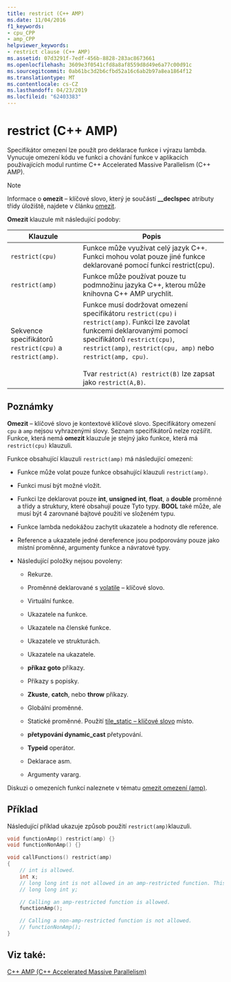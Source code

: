 ```yaml
---
title: restrict (C++ AMP)
ms.date: 11/04/2016
f1_keywords:
- cpu_CPP
- amp_CPP
helpviewer_keywords:
- restrict clause (C++ AMP)
ms.assetid: 07d3291f-7edf-456b-8828-283ac8673661
ms.openlocfilehash: 3609e3f0541cfd8a8af8559d8d49e6a77c00d91c
ms.sourcegitcommit: 0ab61bc3d2b6cfbd52a16c6ab2b97a8ea1864f12
ms.translationtype: MT
ms.contentlocale: cs-CZ
ms.lasthandoff: 04/23/2019
ms.locfileid: "62403383"
---
```

# <a name="restrict-c-amp"></a>restrict (C++ AMP)

Specifikátor omezení lze použít pro deklarace funkce i výrazu lambda. Vynucuje omezení kódu ve funkci a chování funkce v aplikacích používajících modul runtime C++ Accelerated Massive Parallelism (C++ AMP).

> [!NOTE]
>  Informace o **omezit** – klíčové slovo, který je součástí **__declspec** atributy třídy úložiště, najdete v článku [omezit](../cpp/restrict.md).

**Omezit** klauzule mít následující podoby:

|Klauzule|Popis|
|------------|-----------------|
|`restrict(cpu)`|Funkce může využívat celý jazyk C++. Funkci mohou volat pouze jiné funkce deklarované pomocí funkcí restrict(cpu).|
|`restrict(amp)`|Funkce může používat pouze tu podmnožinu jazyka C++, kterou může knihovna C++ AMP urychlit.|
|Sekvence specifikátorů `restrict(cpu)` a `restrict(amp)`.|Funkce musí dodržovat omezení specifikátoru `restrict(cpu)` i `restrict(amp)`. Funkci lze zavolat funkcemi deklarovanými pomocí specifikátorů `restrict(cpu)`, `restrict(amp)`, `restrict(cpu, amp)` nebo `restrict(amp, cpu)`.<br /><br /> Tvar `restrict(A) restrict(B)` lze zapsat jako `restrict(A,B)`.|

## <a name="remarks"></a>Poznámky

**Omezit** – klíčové slovo je kontextové klíčové slovo. Specifikátory omezení `cpu` a `amp` nejsou vyhrazenými slovy. Seznam specifikátorů nelze rozšířit. Funkce, která nemá **omezit** klauzule je stejný jako funkce, která má `restrict(cpu)` klauzuli.

Funkce obsahující klauzuli `restrict(amp)` má následující omezení:

- Funkce může volat pouze funkce obsahující klauzuli `restrict(amp)`.

- Funkci musí být možné vložit.

- Funkci lze deklarovat pouze **int**, **unsigned int**, **float**, a **double** proměnné a třídy a struktury, které obsahují pouze Tyto typy. **BOOL** také může, ale musí být 4 zarovnané bajtové použití ve složeném typu.

- Funkce lambda nedokážou zachytit ukazatele a hodnoty dle reference.

- Reference a ukazatele jedné dereference jsou podporovány pouze jako místní proměnné, argumenty funkce a návratové typy.

- Následující položky nejsou povoleny:

   - Rekurze.

   - Proměnné deklarované s [volatile](../cpp/volatile-cpp.md) – klíčové slovo.

   - Virtuální funkce.

   - Ukazatele na funkce.

   - Ukazatele na členské funkce.

   - Ukazatele ve strukturách.

   - Ukazatele na ukazatele.

   - **příkaz goto** příkazy.

   - Příkazy s popisky.

   - **Zkuste**, **catch**, nebo **throw** příkazy.

   - Globální proměnné.

   - Statické proměnné. Použití [tile_static – klíčové slovo](../cpp/tile-static-keyword.md) místo.

   - **přetypování dynamic_cast** přetypování.

   - **Typeid** operátor.

   - Deklarace asm.

   - Argumenty vararg.

Diskuzi o omezeních funkcí naleznete v tématu [omezit omezení (amp)](https://blogs.msdn.microsoft.com/nativeconcurrency/2011/12/19/restrictamp-restrictions-part-0-of-n-introduction/).

## <a name="example"></a>Příklad

Následující příklad ukazuje způsob použití `restrict(amp)`klauzuli.

```cpp
void functionAmp() restrict(amp) {}
void functionNonAmp() {}

void callFunctions() restrict(amp)
{
    // int is allowed.
    int x;
    // long long int is not allowed in an amp-restricted function. This generates a compiler error.
    // long long int y;

    // Calling an amp-restricted function is allowed.
    functionAmp();

    // Calling a non-amp-restricted function is not allowed.
    // functionNonAmp();
}
```

## <a name="see-also"></a>Viz také:

[C++ AMP (C++ Accelerated Massive Parallelism)](../parallel/amp/cpp-amp-cpp-accelerated-massive-parallelism.md)